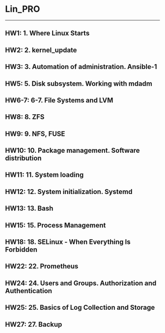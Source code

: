 # Lin_PRO
---
HW1: 1. Where Linux Starts
---
HW2: 2. kernel_update
---
HW3: 3. Automation of administration. Ansible-1
---
HW5: 5. Disk subsystem. Working with mdadm
---
HW6-7: 6-7. File Systems and LVM
---
HW8: 8. ZFS
---
HW9: 9. NFS, FUSE
---
HW10: 10. Package management. Software distribution
---
HW11: 11. System loading
---
HW12: 12. System initialization. Systemd
---
HW13: 13. Bash
---
HW15: 15. Process Management
---
HW18: 18. SELinux - When Everything Is Forbidden
---
HW22: 22. Prometheus
---
HW24: 24. Users and Groups. Authorization and Authentication
---
HW25: 25. Basics of Log Collection and Storage
---
HW27: 27. Backup
---
